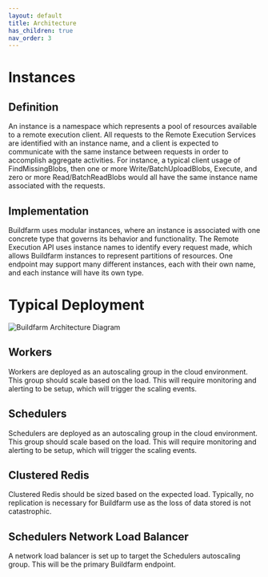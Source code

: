 ```yaml
---
layout: default
title: Architecture
has_children: true
nav_order: 3
---
```


# Instances

## Definition

An instance is a namespace which represents a pool of resources available to a remote execution client. All requests to the Remote Execution Services are identified with an instance name, and a client is expected to communicate with the same instance between requests in order to accomplish aggregate activities. For instance, a typical client usage of FindMissingBlobs, then one or more Write/BatchUploadBlobs, Execute, and zero or more Read/BatchReadBlobs would all have the same instance name associated with the requests.

## Implementation

Buildfarm uses modular instances, where an instance is associated with one concrete type that governs its behavior and functionality. The Remote Execution API uses instance names to identify every request made, which allows Buildfarm instances to represent partitions of resources. One endpoint may support many different instances, each with their own name, and each instance will have its own type.

# Typical Deployment

![Buildfarm Architecture Diagram](https://github.com/bazelbuild/bazel-buildfarm/wiki/images/Architecture-Aws.png)

## Workers

Workers are deployed as an autoscaling group in the cloud environment. This group should scale based on the load. This will require monitoring and alerting to be setup, which will trigger the scaling events.

## Schedulers

Schedulers are deployed as an autoscaling group in the cloud environment. This group should scale based on the load. This will require monitoring and alerting to be setup, which will trigger the scaling events.

## Clustered Redis

Clustered Redis should be sized based on the expected load. Typically, no replication is necessary for Buildfarm use as the loss of data stored is not catastrophic.

## Schedulers Network Load Balancer

A network load balancer is set up to target the Schedulers autoscaling group. This will be the primary Buildfarm endpoint.